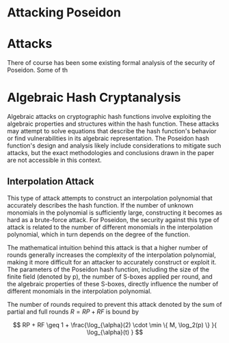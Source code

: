 # Attacking Poseidon
# Attacks
There of course has been some existing formal analysis of the security of Poseidon. Some of th


# Algebraic Hash Cryptanalysis
Algebraic attacks on cryptographic hash functions involve exploiting the algebraic properties and structures within the hash function. These attacks may attempt to solve equations that describe the hash function's behavior or find vulnerabilities in its algebraic representation. The Poseidon hash function's design and analysis likely include considerations to mitigate such attacks, but the exact methodologies and conclusions drawn in the paper are not accessible in this context.

## Interpolation Attack
This type of attack attempts to construct an interpolation polynomial that accurately describes the hash function. If the number of unknown monomials in the polynomial is sufficiently large, constructing it becomes as hard as a brute-force attack. For Poseidon, the security against this type of attack is related to the number of different monomials in the interpolation polynomial, which in turn depends on the degree of the function.

The mathematical intuition behind this attack is that a higher number of rounds generally increases the complexity of the interpolation polynomial, making it more difficult for an attacker to accurately construct or exploit it. The parameters of the Poseidon hash function, including the size of the finite field (denoted by p), the number of S-boxes applied per round, and the algebraic properties of these S-boxes, directly influence the number of different monomials in the interpolation polynomial.

The number of rounds required to prevent this attack denoted by the sum of partial and full rounds $R = RP +RF$ is bound by 

<!-- need to understand this more -->
$$
RP + RF \geq 1 + \frac{\log_{\alpha}(2) \cdot \min \{ M, \log_2(p) \} }{ \log_{\alpha}(t) }
$$

